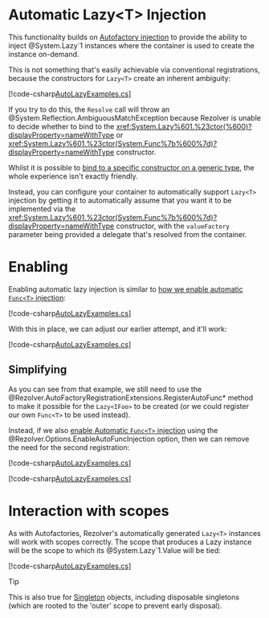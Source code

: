 ﻿# Automatic Lazy&lt;T&gt; Injection

This functionality builds on [Autofactory injection](autofactories.md) to provide the ability to inject @System.Lazy`1 instances where the container is used
to create the instance on-demand.

This is not something that's easily achievable via conventional registrations, because the constructors for `Lazy<T>` create an inherent ambiguity: 

[!code-csharp[AutoLazyExamples.cs](../../../../test/Rezolver.Tests.Examples/AutoLazyExamples.cs#example0)]

If you try to do this, the `Resolve` call will throw an @System.Reflection.AmbiguousMatchException because Rezolver is unable to decide whether to bind to the 
<xref:System.Lazy%601.%23ctor(%600)?displayProperty=nameWithType> or <xref:System.Lazy%601.%23ctor(System.Func%7b%600%7d)?displayProperty=nameWithType>
constructor.

Whilst it is possible to [bind to a specific constructor on a generic type](/constructor-injection/generics-manual-constructor.md), the whole experience isn't
exactly friendly.

Instead, you can configure your container to automatically support `Lazy<T>` injection by getting it to automatically assume that you want it to be implemented
via the <xref:System.Lazy%601.%23ctor(System.Func%7b%600%7d)?displayProperty=nameWithType> constructor, with the `valueFactory` parameter being provided a 
delegate that's resolved from the container.

# Enabling

Enabling automatic lazy injection is similar to [how we enable automatic `Func<T>` injection](autofactories.md#automatic):

[!code-csharp[AutoLazyExamples.cs](../../../../test/Rezolver.Tests.Examples/AutoLazyExamples.cs#example1a)]

With this in place, we can adjust our earlier attempt, and it'll work:

[!code-csharp[AutoLazyExamples.cs](../../../../test/Rezolver.Tests.Examples/AutoLazyExamples.cs#example1b)]

## Simplifying

As you can see from that example, we still need to use the @Rezolver.AutoFactoryRegistrationExtensions.RegisterAutoFunc* method to make it possible
for the `Lazy<IFoo>` to be created (or we could register our own `Func<T>` to be used instead).

Instead, if we also [enable Automatic `Func<T>` injection](autofactories.md#automatic-functreturn-injection) using the @Rezolver.Options.EnableAutoFuncInjection 
option, then we can remove the need for the second registration:

[!code-csharp[AutoLazyExamples.cs](../../../../test/Rezolver.Tests.Examples/AutoLazyExamples.cs#example2a)]

[!code-csharp[AutoLazyExamples.cs](../../../../test/Rezolver.Tests.Examples/AutoLazyExamples.cs#example2b)]

# Interaction with scopes

As with Autofactories, Rezolver's automatically generated `Lazy<T>` instances will work with scopes correctly.  The scope that produces a Lazy instance will be
the scope to which its @System.Lazy`1.Value will be tied:

[!code-csharp[AutoLazyExamples.cs](../../../../test/Rezolver.Tests.Examples/AutoLazyExamples.cs#example3)]

> [!TIP]
> This is also true for [Singleton](lifetimes/singleton.md) objects, including disposable singletons (which are rooted to the 'outer' scope to prevent early
> disposal).